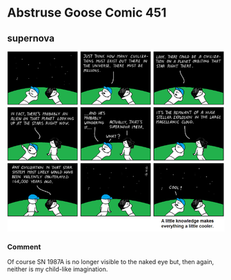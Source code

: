 # Abstruse Goose Comic 451
## supernova

![image](comics/so_stay_in_school_kids.png)
### Comment
Of course SN 1987A is no longer visible to the naked eye but, then again, neither is my child-like imagination.

